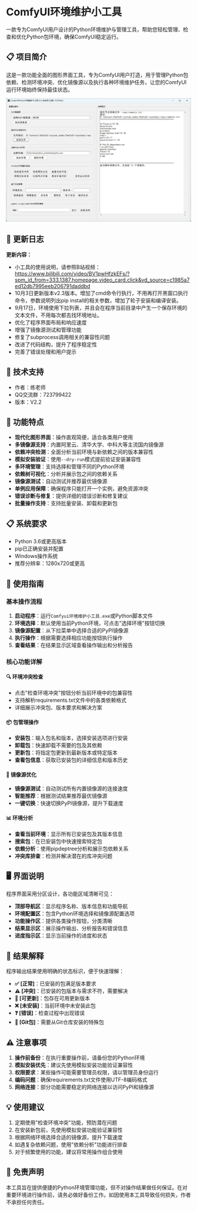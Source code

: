 # ComfyUI环境维护小工具

一款专为ComfyUI用户设计的Python环境维护与管理工具，帮助您轻松管理、检查和优化Python包环境，确保ComfyUI稳定运行。

## 📋 项目简介

这是一款功能全面的图形界面工具，专为ComfyUI用户打造，用于管理Python包依赖、检测环境冲突、优化镜像源以及执行各种环境维护任务，让您的ComfyUI运行环境始终保持最佳状态。

![](./image/ui.jpg)

## 📄 更新日志

**更新内容：**

- 小工具的使用说明，请参照B站视频：https://www.bilibili.com/video/BV1pwHfzkEFs/?spm_id_from=333.1387.homepage.video_card.click&vd_source=c1985a7ed12db7995eeb206791daddbd
- 10月3日更新版本v2.3版本。增加了cmd命令行执行，不用再打开黑窗口执行命令，参数说明列出pip install的相关参数，增加了轮子安装和编译安装。
- 9月17日，环境使用下拉列表，并且会在程序当前目录中产生一个保存环境的文本文件，不用每次都去找环境地址。
- 优化了程序界面布局和响应速度
- 增强了镜像源测试和管理功能
- 修复了subprocess调用相关的兼容性问题
- 改进了代码结构，提升了程序稳定性
- 完善了错误处理和用户提示

## 🤝 技术支持

- 作者：练老师
- QQ交流群：723799422
- 版本：V2.2

## 🚀 功能特点

- **现代化图形界面**：操作直观简便，适合各类用户使用
- **多镜像源支持**：内置阿里云、清华大学、中科大等主流国内镜像源
- **依赖冲突检测**：全面分析当前环境与新依赖之间的版本兼容性
- **模拟安装验证**：使用`--dry-run`模式提前验证安装兼容性
- **多环境管理**：支持选择和管理不同的Python环境
- **依赖树可视化**：分析并展示包之间的依赖关系
- **镜像源测试**：自动测试并推荐最优镜像源
- **单例应用保障**：确保程序只能打开一个实例，避免资源冲突
- **错误诊断与修复**：提供详细的错误诊断和修复建议
- **批量操作支持**：支持批量安装、卸载和更新包

## 📋 系统要求

- Python 3.6或更高版本
- pip已正确安装并配置
- Windows操作系统
- 推荐分辨率：1280x720或更高

## 📖 使用指南

### 基本操作流程

1. **启动程序**：运行`Comfyui环境维护小工具.exe`或Python脚本文件
2. **环境选择**：默认使用当前Python环境，可点击"选择环境"按钮切换
3. **镜像源配置**：从下拉菜单中选择合适的PyPI镜像源
4. **执行操作**：根据需要选择相应功能按钮执行操作
5. **查看结果**：在结果显示区域查看操作输出和分析报告

### 核心功能详解

#### 🔍 环境冲突检查
- 点击"检查环境冲突"按钮分析当前环境中的包兼容性
- 支持解析requirements.txt文件中的各类依赖格式
- 详细展示冲突包、版本要求和解决方案

#### 📦 包管理操作
- **安装包**：输入包名和版本，选择安装选项进行安装
- **卸载包**：快速卸载不需要的包及其依赖
- **更新包**：将指定包更新到最新版本或特定版本
- **查看包信息**：获取已安装包的详细信息和版本历史

#### 🚀 镜像源优化
- **镜像源测试**：自动测试所有内置镜像源的连接速度
- **智能推荐**：根据测试结果推荐最优镜像源
- **一键切换**：快速切换PyPI镜像源，提升下载速度

#### 📊 环境分析
- **查看当前环境**：显示所有已安装包及其版本信息
- **搜索包**：在已安装包中快速搜索特定包
- **依赖分析**：使用pipdeptree分析和展示包依赖关系
- **冲突库排查**：检测并解决潜在的库冲突问题

## 🖥️ 界面说明

程序界面采用分区设计，各功能区域清晰可见：

- **顶部导航区**：显示程序名称、版本信息和功能导航
- **环境配置区**：包含Python环境选择和镜像源配置选项
- **功能操作区**：提供各类操作按钮，分类清晰
- **结果显示区**：展示操作输出、分析报告和错误信息
- **进度指示区**：显示当前操作的进度和状态

## 📝 结果解释

程序输出结果使用明确的状态标识，便于快速理解：

- **✅ [正常]**：已安装的包满足版本要求
- **⚠️ [冲突]**：已安装的包版本与需求不符，需要解决
- **🔄 [可更新]**：包存在可用更新版本
- **❌ [未安装]**：当前环境中未安装此包
- **❓ [错误]**：检查过程中出现错误
- **🔗 [Git包]**：需要从Git仓库安装的特殊包

## ⚠️ 注意事项

1. **操作前备份**：在执行重要操作前，请备份您的Python环境
2. **模拟安装优先**：建议先使用模拟安装功能验证兼容性
3. **权限要求**：某些操作可能需要管理员权限，请以管理员身份运行
4. **编码问题**：确保requirements.txt文件使用UTF-8编码格式
5. **网络连接**：部分功能需要稳定的网络连接以访问PyPI和镜像源

## 💡 使用建议

1. 定期使用"检查环境冲突"功能，预防潜在问题
2. 在安装新包前，先使用模拟安装功能验证兼容性
3. 根据网络环境选择合适的镜像源，提升下载速度
4. 如遇复杂依赖问题，使用"依赖分析"功能进行排查
5. 对于频繁使用的功能，建议将常用操作组合使用

## 📌 免责声明

本工具旨在提供便捷的Python环境管理功能，但不对操作结果做任何保证。在对重要环境进行操作前，请务必做好备份工作。如因使用本工具导致任何损失，作者不承担任何责任。